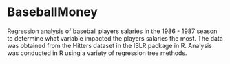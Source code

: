# BaseballMoney

Regression analysis of baseball players salaries in the 1986 - 1987 season to determine what variable impacted the players salaries the most. The data was obtained from the Hitters dataset in the ISLR package in R. Analysis was conducted in R using a variety of regression tree methods.
